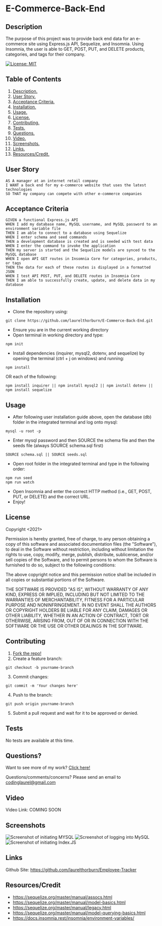 # E-Commerce-Back-End

<a name="descsection"></a>
## Description
The purpose of this project was to provide back end data for an e-commerce site using Express.js API, Sequelize, and Insomnia. Using Insomnia, the user is able to GET, POST, PUT, and DELETE products, categories, and tags for their company.

[![License: MIT](https://img.shields.io/badge/License-MIT-yellow.svg)](https://opensource.org/licenses/MIT)


## Table of Contents
1. [ Description. ](#descsection)
2. [ User Story. ](#usersection)
3. [ Acceptance Criteria. ](#acceptancesection)
4. [ Installation. ](#installsection)
5. [ Usage. ](#usagesection)
6. [ License. ](#licensesection)
7. [ Contributing. ](#contribsection)
8. [ Tests. ](#testsection)
9. [ Questions. ](#questionssection)
10. [ Video. ](#videosection)
11. [ Screenshots. ](#picsection)
12. [ Links. ](#linksection)
13. [ Resources/Credit. ](#creditsection)

<a name="usersection"></a>
## User Story
```
AS A manager at an internet retail company
I WANT a back end for my e-commerce website that uses the latest technologies
SO THAT my company can compete with other e-commerce companies
```

<a name="acceptancesection"></a>
## Acceptance Criteria
```
GIVEN a functional Express.js API
WHEN I add my database name, MySQL username, and MySQL password to an environment variable file
THEN I am able to connect to a database using Sequelize
WHEN I enter schema and seed commands
THEN a development database is created and is seeded with test data
WHEN I enter the command to invoke the application
THEN my server is started and the Sequelize models are synced to the MySQL database
WHEN I open API GET routes in Insomnia Core for categories, products, or tags
THEN the data for each of these routes is displayed in a formatted JSON
WHEN I test API POST, PUT, and DELETE routes in Insomnia Core
THEN I am able to successfully create, update, and delete data in my database

```

<a name="installsection"></a>
## Installation
* Clone the repository using:
```
git clone https://github.com/laurelthorburn/E-Commerce-Back-End.git
```
* Ensure you are in the current working directory
* Open terminal in working directory and type:
```
npm init
```
* Install dependencies (inquirer, mysql2, dotenv, and sequelize) by opening the terminal (ctrl + j on windows) and running:
```
npm install
```
OR each of the following:
```
npm install inquirer || npm install mysql2 || npm install dotenv || npm install sequelize
```

<a name="usagesection"></a>
## Usage
*  After following user installation guide above, open the database (db) folder in the integrated terminal and log onto mysql:
```
mysql -u root -p
```
* Enter mysql password and then SOURCE the schema file and then the seeds file (always SOURCE schema.sql first)
```
SOURCE schema.sql || SOURCE seeds.sql
```
* Open root folder in the integrated terminal and type in the following order:
```
npm run seed
npm run watch
```
* Open Insomnia and enter the correct HTTP method (i.e., GET, POST, PUT, or DELETE) and the correct URL.
* Enjoy!

<a name="licensesection"></a>
## License
Copyright <2021>

Permission is hereby granted, free of charge, to any person obtaining a copy of this software and associated documentation files (the "Software"), to deal in the Software without restriction, including without limitation the rights to use, copy, modify, merge, publish, distribute, sublicense, and/or sell copies of the Software, and to permit persons to whom the Software is furnished to do so, subject to the following conditions:

The above copyright notice and this permission notice shall be included in all copies or substantial portions of the Software.

THE SOFTWARE IS PROVIDED "AS IS", WITHOUT WARRANTY OF ANY KIND, EXPRESS OR IMPLIED, INCLUDING BUT NOT LIMITED TO THE WARRANTIES OF MERCHANTABILITY, FITNESS FOR A PARTICULAR PURPOSE AND NONINFRINGEMENT. IN NO EVENT SHALL THE AUTHORS OR COPYRIGHT HOLDERS BE LIABLE FOR ANY CLAIM, DAMAGES OR OTHER LIABILITY, WHETHER IN AN ACTION OF CONTRACT, TORT OR OTHERWISE, ARISING FROM, OUT OF OR IN CONNECTION WITH THE SOFTWARE OR THE USE OR OTHER DEALINGS IN THE SOFTWARE.

  <a name="contribsection"></a>
## Contributing
  
1. [Fork the repo!](https://docs.github.com/en/get-started/quickstart/fork-a-repo)
2. Create a feature branch:
```
git checkout -b yourname-branch
```
3. Commit changes:
```
git commit -m 'Your changes here'
```
4. Push to the branch:
```
git push origin yourname-branch
```
5. Submit a pull request and wait for it to be approved or denied.

  <a name="testsection"></a>
## Tests
  No tests are available at this time.

  <a name="questionssection"></a>
## Questions?
  Want to see more of my work? [Click here!](https://github.com/laurelthorburn)

  Questions/comments/concerns? Please send an email to codinglaurel@gmail.com
  
  <a name="videosection"></a>
## Video
   Video Link: COMING SOON

  <a name="picsection"></a>
  ## Screenshots
  ![Screenshot of initiating MYSQL](./media/screenshot1.png)
  ![Screenshot of logging into MySQL](./media/screenshot2.png)
  ![Screenshot of initiating Index.JS](./media/screenshot3.png)

  <a name="linksection"></a>
  ## Links
  
  Github Site: https://github.com/laurelthorburn/Employee-Tracker

  <a name="creditsection"></a>
## Resources/Credit
* https://sequelize.org/master/manual/assocs.html
* https://sequelize.org/master/manual/model-basics.html
* https://sequelize.org/master/manual/legacy.html
* https://sequelize.org/master/manual/model-querying-basics.html
* https://docs.insomnia.rest/insomnia/environment-variables/





